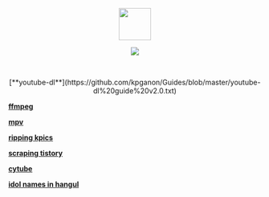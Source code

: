 <p align="center">
<img src="http://i.imgur.com/nOcOnyE.gif" height="64" width="64">
</p>
<p align="center">
<img src="http://i.imgur.com/fRjPY8E.gif">
</p>

<br>

<p align="center">[**youtube-dl**](https://github.com/kpganon/Guides/blob/master/youtube-dl%20guide%20v2.0.txt)</p>

[**ffmpeg**](https://github.com/kpganon/Guides/blob/master/ffmpeg%20guide%20rev%201.1.txt)

[**mpv**](https://github.com/kpganon/Guides/blob/master/MPV%20Guide%20v1.0.txt)

[**ripping kpics**](https://github.com/kpganon/Guides/blob/master/Ripping%20kpics%20with%20downthemal!.txt)

[**scraping tistory**](https://github.com/kpganon/Guides/blob/master/Scraping%20Tistory%20v1.1.txt)

[**cytube**](https://github.com/kpganon/Guides/blob/master/Cytube.txt)

[**idol names in hangul**](https://github.com/kpganon/Guides/blob/master/hangul.txt)
